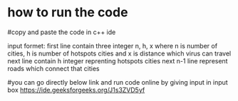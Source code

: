 # how to run the code

#copy and paste the code in c++ ide

input formet: first line contain three integer n, h, x  where n is number of cities, h is number of hotspots cities and x is distance which virus can travel
              next line contain h integer reprenting hotspots cities
              next n-1 line represent roads which connect that cities




#you can go directly below link and run code online by giving input in input box
https://ide.geeksforgeeks.org/J1s3ZVD5yf




